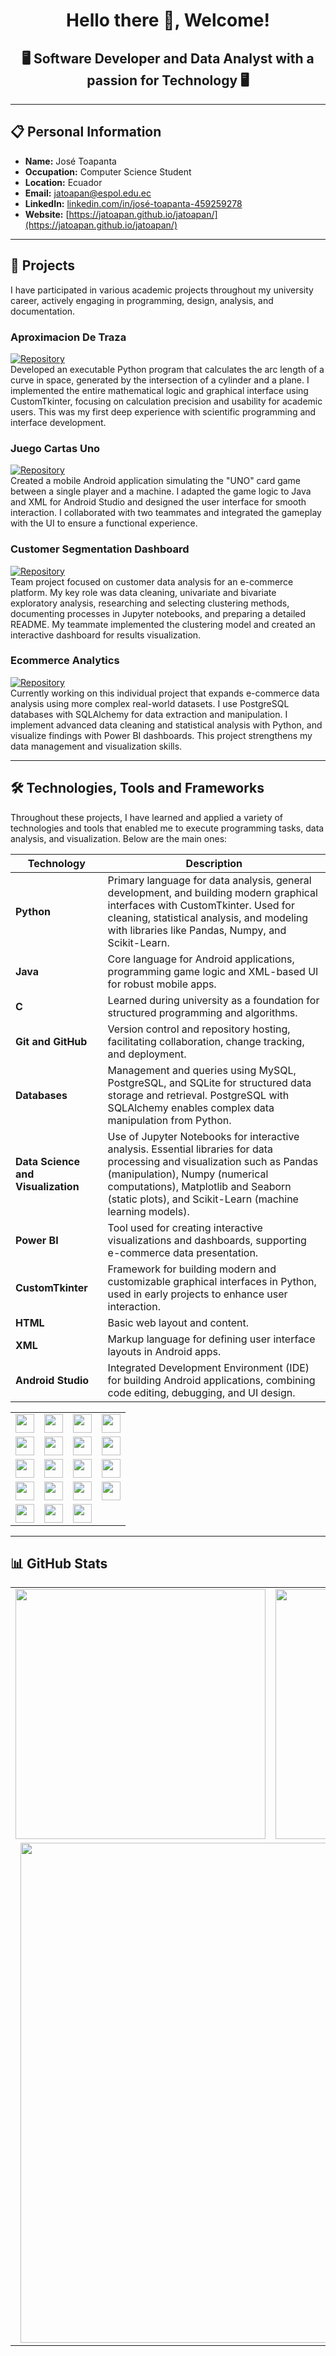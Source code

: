 <h1 align="center">Hello there 👋, Welcome!</h1>

<h2 align="center">🖥 Software Developer and Data Analyst with a passion for Technology 🖥</h2>

---

## 📋 Personal Information

- **Name:** José Toapanta  
- **Occupation:** Computer Science Student  
- **Location:** Ecuador  
- **Email:** [jatoapan@espol.edu.ec](mailto:jatoapan@espol.edu.ec)  
- **LinkedIn:** [linkedin.com/in/josé-toapanta-459259278](https://www.linkedin.com/in/jos%C3%A9-toapanta-459259278)  
- **Website:** [https://jatoapan.github.io/jatoapan/](https://jatoapan.github.io/jatoapan/)

---

## 💼 Projects

I have participated in various academic projects throughout my university career, actively engaging in programming, design, analysis, and documentation.

### Aproximacion De Traza  
[![Repository](https://img.shields.io/badge/Repository-GitHub-blue?style=flat&logo=github)](https://github.com/jatoapan/Aproximacion_De_Traza)  
Developed an executable Python program that calculates the arc length of a curve in space, generated by the intersection of a cylinder and a plane. I implemented the entire mathematical logic and graphical interface using CustomTkinter, focusing on calculation precision and usability for academic users. This was my first deep experience with scientific programming and interface development.

### Juego Cartas Uno  
[![Repository](https://img.shields.io/badge/Repository-GitHub-blue?style=flat&logo=github)](https://github.com/jatoapan/Juego_Cartas_Uno)  
Created a mobile Android application simulating the "UNO" card game between a single player and a machine. I adapted the game logic to Java and XML for Android Studio and designed the user interface for smooth interaction. I collaborated with two teammates and integrated the gameplay with the UI to ensure a functional experience.

### Customer Segmentation Dashboard  
[![Repository](https://img.shields.io/badge/Repository-GitHub-blue?style=flat&logo=github)](https://github.com/davexat/Customer_Segmentation_Dashboard)  
Team project focused on customer data analysis for an e-commerce platform. My key role was data cleaning, univariate and bivariate exploratory analysis, researching and selecting clustering methods, documenting processes in Jupyter notebooks, and preparing a detailed README. My teammate implemented the clustering model and created an interactive dashboard for results visualization.

### Ecommerce Analytics  
[![Repository](https://img.shields.io/badge/Repository-GitHub-blue?style=flat&logo=github)](https://github.com/jatoapan/Ecommerce_Analytics)  
Currently working on this individual project that expands e-commerce data analysis using more complex real-world datasets. I use PostgreSQL databases with SQLAlchemy for data extraction and manipulation. I implement advanced data cleaning and statistical analysis with Python, and visualize findings with Power BI dashboards. This project strengthens my data management and visualization skills.

---

## 🛠 Technologies, Tools and Frameworks

Throughout these projects, I have learned and applied a variety of technologies and tools that enabled me to execute programming tasks, data analysis, and visualization. Below are the main ones:

| Technology          | Description                                                                                   |
|---------------------|-----------------------------------------------------------------------------------------------|
| **Python**          | Primary language for data analysis, general development, and building modern graphical interfaces with CustomTkinter. Used for cleaning, statistical analysis, and modeling with libraries like Pandas, Numpy, and Scikit-Learn. |
| **Java**            | Core language for Android applications, programming game logic and XML-based UI for robust mobile apps. |
| **C**               | Learned during university as a foundation for structured programming and algorithms.          |
| **Git and GitHub**  | Version control and repository hosting, facilitating collaboration, change tracking, and deployment. |
| **Databases**       | Management and queries using MySQL, PostgreSQL, and SQLite for structured data storage and retrieval. PostgreSQL with SQLAlchemy enables complex data manipulation from Python. |
| **Data Science and Visualization** | Use of Jupyter Notebooks for interactive analysis. Essential libraries for data processing and visualization such as Pandas (manipulation), Numpy (numerical computations), Matplotlib and Seaborn (static plots), and Scikit-Learn (machine learning models). |
| **Power BI**         | Tool used for creating interactive visualizations and dashboards, supporting e-commerce data presentation. |
| **CustomTkinter**    | Framework for building modern and customizable graphical interfaces in Python, used in early projects to enhance user interaction. |
| **HTML**             | Basic web layout and content.                                                                  |
| **XML**              | Markup language for defining user interface layouts in Android apps.                          |
| **Android Studio**   | Integrated Development Environment (IDE) for building Android applications, combining code editing, debugging, and UI design. |

<div align="center">

<table>
  <tr>
    <td><img src="https://img.shields.io/badge/Python-black?style=for-the-badge&logo=python&logoColor=white&labelColor=%233776AB" height="30"/></td>
    <td><img src="https://img.shields.io/badge/Java-black?style=for-the-badge&logo=java&logoColor=white&labelColor=red" height="30"/></td>
    <td><img src="https://img.shields.io/badge/C-black?style=for-the-badge&logo=c&logoColor=white&labelColor=%23A8B9CC" height="30"/></td>
    <td><img src="https://img.shields.io/badge/Git-black?style=for-the-badge&logo=git&logoColor=white&labelColor=%23F05032" height="30"/></td>
  </tr>
  <tr>
    <td><img src="https://img.shields.io/badge/GitHub-black?style=for-the-badge&logo=github&logoColor=white&labelColor=%23181717" height="30"/></td>
    <td><img src="https://img.shields.io/badge/MySQL-black?style=for-the-badge&logo=mysql&logoColor=white&labelColor=%234479A1" height="30"/></td>
    <td><img src="https://img.shields.io/badge/PostgreSQL-black?style=for-the-badge&logo=postgresql&logoColor=white&labelColor=%234169E1" height="30"/></td>
    <td><img src="https://img.shields.io/badge/SQLite-black?style=for-the-badge&logo=sqlite&logoColor=white&labelColor=%23003B57" height="30"/></td>
  </tr>
  <tr>
    <td><img src="https://img.shields.io/badge/Jupyter-black?style=for-the-badge&logo=jupyter&logoColor=white&labelColor=%23F37626" height="30"/></td>
    <td><img src="https://img.shields.io/badge/Pandas-black?style=for-the-badge&logo=pandas&logoColor=white&labelColor=%23150458" height="30"/></td>
    <td><img src="https://img.shields.io/badge/Numpy-black?style=for-the-badge&logo=numpy&logoColor=white&labelColor=%23013243" height="30"/></td>
    <td><img src="https://img.shields.io/badge/Matplotlib-black?style=for-the-badge&logo=matplotlib&logoColor=white&labelColor=%231f77b4" height="30"/></td>
  </tr>
  <tr>
    <td><img src="https://img.shields.io/badge/Seaborn-black?style=for-the-badge&logo=seaborn&logoColor=white&labelColor=%231f77b4" height="30"/></td>
    <td><img src="https://img.shields.io/badge/ScikitLearn-black?style=for-the-badge&logo=scikitlearn&logoColor=white&labelColor=%23F7931E" height="30"/></td>
    <td><img src="https://img.shields.io/badge/Power_BI-black?style=for-the-badge&logo=power-bi&logoColor=white&labelColor=%230076C2" height="30"/></td>
    <td><img src="https://img.shields.io/badge/CustomTkinter-black?style=for-the-badge&logo=python&logoColor=white&labelColor=%23127BCA" height="30"/></td>
  </tr>
  <tr>
    <td><img src="https://img.shields.io/badge/HTML-black?style=for-the-badge&logo=html5&logoColor=white&labelColor=%23E34F26" height="30"/></td>
    <td><img src="https://img.shields.io/badge/XML-black?style=for-the-badge&logo=xml&logoColor=white&labelColor=%23447CCF" height="30"/></td>
    <td><img src="https://img.shields.io/badge/Android_Studio-black?style=for-the-badge&logo=android-studio&logoColor=white&labelColor=%23A4C639" height="30"/></td>
    <td></td>
  </tr>
</table>

</div>

---

## 📊 GitHub Stats

<table align="center">
  <tr>
    <td align="center">
      <img src="https://github-readme-stats.vercel.app/api?username=jatoapan&show_icons=true&theme=dark" width="400"/>
    </td>
    <td align="center">
      <img src="https://github-readme-stats.vercel.app/api/top-langs?username=jatoapan&langs_count=6&theme=dark&layout=compact" width="400"/>
    </td>
  </tr>
  <tr>
    <td colspan="2" align="center">
      <img src="https://github-profile-trophy.vercel.app/?username=jatoapan&theme=dark&column=8&row=1&margin-w=5" width="800"/>
    </td>
  </tr>
</table>
